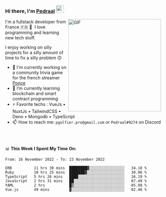 ### Hi there, I'm <a href="https://pedraal.dev" target="_blank">Pedraal</a> <img src="https://media.giphy.com/media/hvRJCLFzcasrR4ia7z/giphy.gif" width="25px">
<img align="right" alt="GIF" src="https://pedraal.dev/avatar.png" width="300" height="300" />

I'm a fullstack developer from France 🇫🇷 🥖 &nbsp;I love programming and learning new
tech stuff.

I enjoy working on silly projects for a silly amount of time to fix a silly problem 🙃

- 🔭  I'm currently working on a community trivia game for the french streamer <a href="https://twitch.tv/ponce" target="_blank">Ponce</a>
- 🌱 I’m currently learning blockchain and smart contract programming
- ⚡ Favorite techs : VueJs &bull; NuxtJs &bull; TailwindCSS &bull; Deno &bull; Mongodb &bull; TypeScript
- 📫 How to reach me: `pgolfier.pro@gmail.com` or `Pedraal#9274` on Discord

<br>
<br>

📊 **This Week I Spent My Time On:**
<!--START_SECTION:waka-->

```text
From: 16 November 2022 - To: 23 November 2022

ERB          11 hrs 30 mins  ████████▓░░░░░░░░░░░░░░░░   34.18 %
Ruby         10 hrs 25 mins  ███████▓░░░░░░░░░░░░░░░░░   30.96 %
TypeScript   5 hrs 26 mins   ████░░░░░░░░░░░░░░░░░░░░░   16.19 %
JavaScript   2 hrs 31 mins   ██░░░░░░░░░░░░░░░░░░░░░░░   07.49 %
YAML         2 hrs           █▒░░░░░░░░░░░░░░░░░░░░░░░   05.98 %
Vue.js       49 mins         ▓░░░░░░░░░░░░░░░░░░░░░░░░   02.46 %
```

<!--END_SECTION:waka-->
